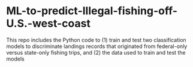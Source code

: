 # ML-to-predict-Illegal-fishing-off-U.S.-west-coast
 This repo includes the Python code to (1) train and test two classification models to discriminate landings records that originated from federal-only versus state-only fishing trips, and (2) the data used to train and test the models
